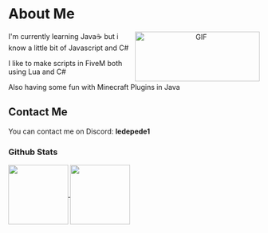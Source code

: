 # About Me
<a target="_blank" align="center">
  <img align="right" right="20" top="300" height="100" width="250" alt="GIF" src="https://i.pinimg.com/originals/e4/26/70/e426702edf874b181aced1e2fa5c6cde.gif">
</a>
<p>I'm currently learning Java☕ but i know a little bit of Javascript and C#</p>
<p></p>I like to make scripts in FiveM both using Lua and C#</p>
<p>Also having some fun with Minecraft Plugins in Java</p>




## Contact Me
You can contact me on Discord: **ledepede1**

### Github Stats
<a href="https://github.com/anuraghazra/github-readme-stats">
  <img height=120 align="center" src="https://github-readme-stats.vercel.app/api?username=ledepede1&card_width=500" />
</a>
<a href="https://github.com/anuraghazra/convoychat">
  <img height=120 align="center" src="https://github-readme-stats.vercel.app/api/top-langs?username=ledepede1&layout=compact&langs_count=8&card_width=350" />
</a>

